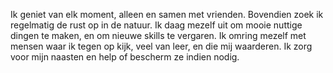 
Ik geniet van elk moment, 
alleen en samen met vrienden. 
Bovendien zoek ik regelmatig de rust op in de natuur.
Ik daag mezelf uit om mooie nuttige dingen te maken, 
en om nieuwe skills te vergaren. 
Ik omring mezelf met mensen waar ik tegen op kijk, 
veel van leer, 
en die mij waarderen. 
Ik zorg voor mijn naasten en help of bescherm ze indien nodig. 
